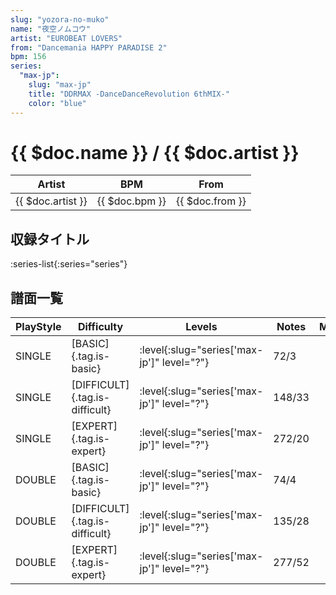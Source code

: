 ```yaml
---
slug: "yozora-no-muko"
name: "夜空ノムコウ"
artist: "EUROBEAT LOVERS"
from: "Dancemania HAPPY PARADISE 2"
bpm: 156
series:
  "max-jp":
    slug: "max-jp"
    title: "DDRMAX -DanceDanceRevolution 6thMIX-"
    color: "blue"
---
```


# {{ $doc.name }} / {{ $doc.artist }}

|Artist|BPM|From|
|------|---|----|
|{{ $doc.artist }}|{{ $doc.bpm }}|{{ $doc.from }}|

## 収録タイトル

:series-list{:series="series"}

## 譜面一覧

|PlayStyle|Difficulty|Levels|Notes|Movie|
|---------|----------|------|-----|-----|
|SINGLE|[BASIC]{.tag.is-basic}|:level{:slug="series['max-jp']" level="?"}|72/3||
|SINGLE|[DIFFICULT]{.tag.is-difficult}|:level{:slug="series['max-jp']" level="?"}|148/33||
|SINGLE|[EXPERT]{.tag.is-expert}|:level{:slug="series['max-jp']" level="?"}|272/20||
|DOUBLE|[BASIC]{.tag.is-basic}|:level{:slug="series['max-jp']" level="?"}|74/4||
|DOUBLE|[DIFFICULT]{.tag.is-difficult}|:level{:slug="series['max-jp']" level="?"}|135/28||
|DOUBLE|[EXPERT]{.tag.is-expert}|:level{:slug="series['max-jp']" level="?"}|277/52||
